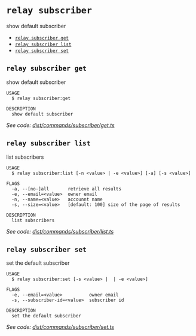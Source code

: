 `relay subscriber`
==================

show default subscriber

* [`relay subscriber get`](#relay-subscriber-get)
* [`relay subscriber list`](#relay-subscriber-list)
* [`relay subscriber set`](#relay-subscriber-set)

## `relay subscriber get`

show default subscriber

```
USAGE
  $ relay subscriber:get

DESCRIPTION
  show default subscriber
```

_See code: [dist/commands/subscriber/get.ts](https://github.com/relaypro/relay-cli/blob/v1.8.1/dist/commands/subscriber/get.ts)_

## `relay subscriber list`

list subscribers

```
USAGE
  $ relay subscriber:list [-n <value> | -e <value>] [-a] [-s <value>]

FLAGS
  -a, --[no-]all       retrieve all results
  -e, --email=<value>  owner email
  -n, --name=<value>   accounnt name
  -s, --size=<value>   [default: 100] size of the page of results

DESCRIPTION
  list subscribers
```

_See code: [dist/commands/subscriber/list.ts](https://github.com/relaypro/relay-cli/blob/v1.8.1/dist/commands/subscriber/list.ts)_

## `relay subscriber set`

set the default subscriber

```
USAGE
  $ relay subscriber:set [-s <value> |  | -e <value>]

FLAGS
  -e, --email=<value>          owner email
  -s, --subscriber-id=<value>  subscriber id

DESCRIPTION
  set the default subscriber
```

_See code: [dist/commands/subscriber/set.ts](https://github.com/relaypro/relay-cli/blob/v1.8.1/dist/commands/subscriber/set.ts)_
